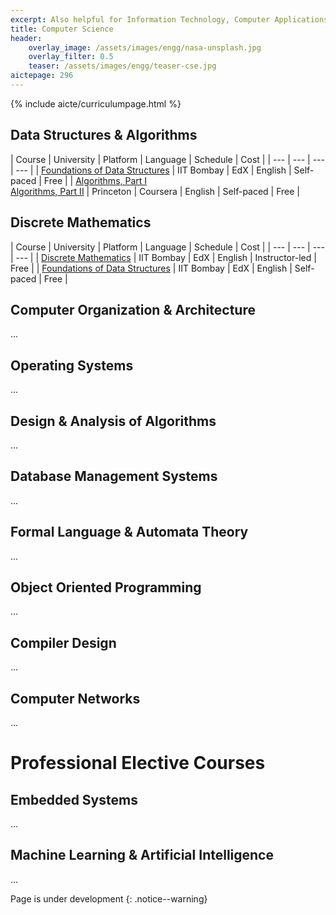 ```yaml
---
excerpt: Also helpful for Information Technology, Computer Applications students
title: Computer Science
header:
    overlay_image: /assets/images/engg/nasa-unsplash.jpg
    overlay_filter: 0.5
    teaser: /assets/images/engg/teaser-cse.jpg
aictepage: 296
---
```

{% include aicte/curriculumpage.html %}

## Data Structures & Algorithms

| Course | University | Platform | Language | Schedule | Cost |
| --- | --- | --- | --- |
| [Foundations of Data Structures](https://www.edx.org/course/foundations-of-data-structures-course-v1iitbombayxcs2131x1t2020) | IIT Bombay | EdX | English | Self-paced | Free |
| [Algorithms, Part I](https://www.coursera.org/learn/algorithms-part1)<br>[Algorithms, Part II](https://www.coursera.org/learn/algorithms-part2) | Princeton | Coursera | English | Self-paced | Free |

## Discrete Mathematics

| Course | University | Platform | Language | Schedule | Cost |
| --- | --- | --- | --- |
| [Discrete Mathematics](https://www.edx.org/course/foundations-of-data-structures-course-v1iitbombayxcs2131x1t2020) | IIT Bombay | EdX | English | Instructor-led | Free |
| [Foundations of Data Structures](https://www.edx.org/course/foundations-of-data-structures-course-v1iitbombayxcs2131x1t2020) | IIT Bombay | EdX | English | Self-paced | Free |

## Computer Organization & Architecture
...

## Operating Systems
...

## Design & Analysis of Algorithms
...

## Database Management Systems
...

## Formal Language & Automata Theory
...

## Object Oriented Programming
...

## Compiler Design
...

## Computer Networks
...

# Professional Elective Courses
## Embedded Systems
...

## Machine Learning & Artificial Intelligence
...

Page is under development
{: .notice--warning}